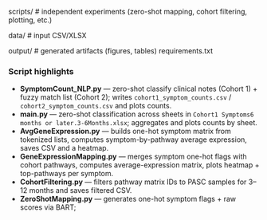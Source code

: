 

scripts/        # independent experiments (zero-shot mapping, cohort filtering, plotting, etc.)

data/           # input CSV/XLSX

output/         # generated artifacts (figures, tables)
requirements.txt


### Script highlights
- **SymptomCount_NLP.py** — zero-shot classify clinical notes (Cohort 1) + fuzzy match list (Cohort 2); writes `cohort1_symptom_counts.csv` / `cohort2_symptom_counts.csv` and plots counts.   
- **main.py** — zero-shot classification across sheets in `Cohort1 Symptoms6 months or later.3-6Months.xlsx`; aggregates and plots counts by sheet.  
- **AvgGeneExpression.py** — builds one-hot symptom matrix from tokenized lists, computes symptom-by-pathway average expression, saves CSV and a heatmap. 
- **GeneExpressionMapping.py** — merges symptom one-hot flags with cohort pathways, computes average-expression matrix, plots heatmap + top-pathways per symptom.  
- **CohortFiltering.py** — filters pathway matrix IDs to PASC samples for 3–12 months and saves filtered CSV.  
- **ZeroShotMapping.py** — generates one-hot symptom flags + raw scores via BART;
  

